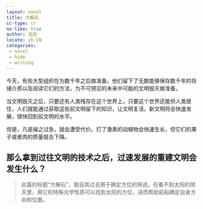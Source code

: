 ```yaml
---
layout: novel
title: 方解石
cc-type: cr
no-like: true
author: 法拉
locate: zh-CN
categories:
 - novel
 - hide
 - writing
---
```


今天，有些大型组织在为数千年之后做准备。他们留下了无数能够保存数千年的存储介质以及阅读它们的方法，为不可预见的未来中可能的文明毁灭做准备。

当文明毁灭之后，只要还有人类残存在这个世界上，只要这个世界还能供人类居住，人们就能通过获取这些前文明留下的知识，让文明复活。新文明将会快速发展，很快回到前文明的水平。

但是，凡是操之过急，就会遭受代价。打了激素的动植物会快速生长，但它们的果子或者肉的质量就会下降。

那么拿到过往文明的技术之后，过速发展的重建文明会发生什么？
---

> 此篇的标题“方解石”，取自其过去用于确定方位的用途。在看不到太阳的阴天里，用它的特殊光学性质可以找到太阳的方位，进而帮助航船确定自身方向和位置。
